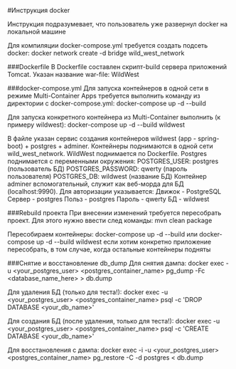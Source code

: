 #Инструкция docker

Инструкция подразумевает, что пользователь уже развернул docker на локальной машине 

Для компиляции docker-compose.yml требуется создать подсеть docker:
docker network create -d bridge wild_west_network

###Dockerfile 
В Dockerfile составлен скрипт-build сервера приложений Tomcat.
Указан название war-file: <finalName>WildWest</finalName>

###docker-compose.yml
Для запуска контейнеров в одной сети в режиме Multi-Container Apps требуется выполнить команду 
из директории с docker-compose.yml:
docker-compose up -d --build

Для запуска конкретного контейнера из Multi-Container выполнить (к примеру wildwest):
docker-compose up -d --build wildwest

В файле указан сервис создания контейнеров wildwest (app - spring-boot) + postgres + adminer. 
Контейнеры поднимаются в одной сети wild_west_network.
WildWest поднимается по Dockerfile. Postgres поднимается с переменными окружения:
      POSTGRES_USER: postgres   (пользователь БД)
      POSTGRES_PASSWORD: qwerty (пароль пользователя)
      POSTGRES_DB: wildwest     (название БД)
Контейнер adminer вспомогательный, служит как веб-морда для БД (localhost:9990). Для авторизации указывается: 
Движок - PostgreSQL
Сервер - postgres
Польз  - postgres
Пароль - qwerty
БД     - wildwest

###Rebuild проекта
При внесении изменений требуется пересобрать проект. Для этого нужно ввести след команды:
mvn clean package

Пересобираем контейнеры:
docker-compose up -d --build
или
docker-compose up -d --build wildwest 
если хотим конкретно приложение пересобрать, в том случае, когда остальные контейнеры подняты

###Снятие и восстановление db_dump
Для снятия дампа:
docker exec -u <your_postgres_user> <postgres_container_name> pg_dump -Fc <database_name_here> > db.dump

Для удаления БД (только для теста!):
docker exec -u <your_postgres_user> <postgres_container_name> psql -c 'DROP DATABASE <your_db_name>'

Для создания БД (после удаления, только для теста!):
docker exec -u <your_postgres_user> <postgres_container_name> psql -c 'CREATE DATABASE <your_db_name>'

Для восстановления с дампа:
docker exec -i -u <your_postgres_user> <postgres_container_name> pg_restore -C -d postgres < db.dump